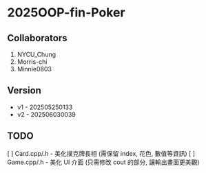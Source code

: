 # 2025OOP-fin-Poker

## Collaborators
1. NYCU_Chung
2. Morris-chi
3. Minnie0803

## Version
- v1 - 202505250133
- v2 - 202506030039

## TODO
[ ] Card.cpp/.h - 美化撲克牌長相 (需保留 index, 花色, 數值等資訊)
[ ] Game.cpp/.h - 美化 UI 介面 (只需修改 cout 的部分, 讓輸出畫面更美觀)
